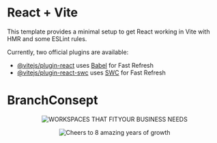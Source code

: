 # React + Vite

This template provides a minimal setup to get React working in Vite with HMR and some ESLint rules.

Currently, two official plugins are available:

- [@vitejs/plugin-react](https://github.com/vitejs/vite-plugin-react/blob/main/packages/plugin-react/README.md) uses [Babel](https://babeljs.io/) for Fast Refresh
- [@vitejs/plugin-react-swc](https://github.com/vitejs/vite-plugin-react-swc) uses [SWC](https://swc.rs/) for Fast Refresh
# BranchConsept

<p align="center"><img src="./src/assets/Adsız2.png" alt="WORKSPACES THAT FITYOUR BUSINESS NEEDS" align="center"><p>

<p align="center"><img src="./src/assets/Adsız3.png" alt="Cheers to 8 amazing years of growth" align="center"><p>
